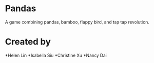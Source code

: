 Pandas
======

A game combining pandas, bamboo, flappy bird, and tap tap revolution.


Created by
==========
*Helen Lin
*Isabella Siu
*Christine Xu
*Nancy Dai
